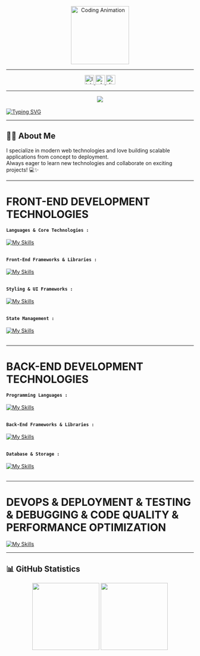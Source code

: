 <div align="center">
  <img height="156" src="https://media.giphy.com/media/M9gbBd9nbDrOTu1Mqx/giphy.gif" alt="Coding Animation" />
</div>

---

<div align="center">
  <a href="https://www.linkedin.com/in/aymane-hajjam-b28b36288/" target="_blank">
    <img src="https://img.shields.io/static/v1?message=LinkedIn&logo=linkedin&label=&color=0077B5&logoColor=white&labelColor=&style=for-the-badge" height="25" alt="linkedin logo" />
  </a>
  <a href="https://wa.me/+212660808740" target="_blank">
    <img src="https://img.shields.io/static/v1?message=Whatsapp&logo=whatsapp&label=&color=25D366&logoColor=white&labelColor=&style=for-the-badge" height="25" alt="whatsapp logo" />
  </a>
  <a href="https://discord.com/aymane_76384" target="_blank">
    <img src="https://img.shields.io/static/v1?message=Discord&logo=discord&label=&color=7289DA&logoColor=white&labelColor=&style=for-the-badge" height="25" alt="discord logo" />
  </a>
</div>

---

<div align="center">
  <img src="https://visitor-badge.laobi.icu/badge?page_id=AYMANE-HAJJAM.AYMANE-HAJJAM" />
</div>

<br>

<div>
  <a href="https://git.io/typing-svg">
    <img src="https://readme-typing-svg.herokuapp.com?font=Fira+Code&pause=1000&color=02F6F7&width=435&lines=Hi+there!+I'm+Aymane+Hajjam;Full-Stack+Developer;Problem+Solver" alt="Typing SVG" />
  </a>
</div>

---

## 👨‍💻 About Me

I specialize in modern web technologies and love building scalable applications from concept to deployment.  
Always eager to learn new technologies and collaborate on exciting projects! 💻✨

---

# FRONT-END DEVELOPMENT TECHNOLOGIES

**`Languages & Core Technologies :`**
<br><br>
[![My Skills](https://skillicons.dev/icons?i=html,css,js,ts&perline=12)](https://skillicons.dev)
<br><br>

**`Front-End Frameworks & Libraries :`**
<br><br>
[![My Skills](https://skillicons.dev/icons?i=react,nextjs,angular&perline=12)](https://skillicons.dev)
<br><br>

**`Styling & UI Frameworks :`**
<br><br>
[![My Skills](https://skillicons.dev/icons?i=bootstrap,tailwind,materialui&perline=12)](https://skillicons.dev)
<br><br>

**`State Management :`**
<br><br>
[![My Skills](https://skillicons.dev/icons?i=redux&perline=12)](https://skillicons.dev)
<br><br>

---

# BACK-END DEVELOPMENT TECHNOLOGIES

**`Programming Languages :`**
<br><br>
[![My Skills](https://skillicons.dev/icons?i=js,ts,php,java&perline=12)](https://skillicons.dev)
<br><br>

**`Back-End Frameworks & Libraries :`**
<br><br>
[![My Skills](https://skillicons.dev/icons?i=nodejs,express,laravel,spring&perline=12)](https://skillicons.dev)
<br><br>

**`Database & Storage :`**
<br><br>
[![My Skills](https://skillicons.dev/icons?i=mysql,mongodb,firebase,supabase&perline=12)](https://skillicons.dev)
<br><br>

---

# DEVOPS & DEPLOYMENT & TESTING & DEBUGGING & CODE QUALITY & PERFORMANCE OPTIMIZATION

[![My Skills](https://skillicons.dev/icons?i=git,github,gitlab,docker,jest,vercel,netlify&perline=12)](https://skillicons.dev)

---

## 📊 GitHub Statistics

<div align="center">
  <img src="https://github-readme-stats.vercel.app/api?username=AYMANE-HAJJAM&show_icons=true&theme=radical&include_all_commits=true&count_private=true&hide_border=true" height="180" />
  <img src="https://github-readme-stats.vercel.app/api/top-langs?username=AYMANE-HAJJAM&theme=radical&layout=compact&hide_border=true&langs_count=6" height="180" />
</div>
